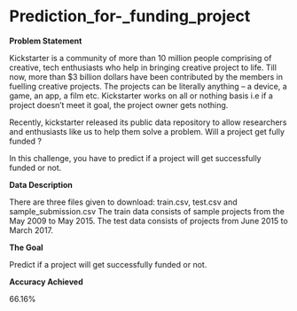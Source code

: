 # Prediction_for-_funding_project
<b>Problem Statement</b>

Kickstarter is a community of more than 10 million people comprising of creative, tech enthusiasts who help in bringing creative project to life. Till now, more than $3 billion dollars have been contributed by the members in fuelling creative projects. The projects can be literally anything – a device, a game, an app, a film etc.
Kickstarter works on all or nothing basis i.e if a project doesn’t meet it goal, the project owner gets nothing. 

Recently, kickstarter released its public data repository to allow researchers and enthusiasts like us to help them solve a problem. Will a project get fully funded ?

In this challenge, you have to predict if a project will get successfully funded or not.

<b>Data Description</b>

There are three files given to download: train.csv, test.csv and sample_submission.csv The train data consists of sample projects from the May 2009 to May 2015. The test data consists of projects from June 2015 to March 2017.

<b>The Goal</b>

Predict if a project will get successfully funded or not.

<b> Accuracy Achieved</b>

66.16%

